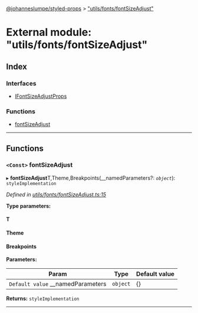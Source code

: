 [@johanneslumpe/styled-props](../README.md) > ["utils/fonts/fontSizeAdjust"](../modules/_utils_fonts_fontsizeadjust_.md)

# External module: "utils/fonts/fontSizeAdjust"

## Index

### Interfaces

* [IFontSizeAdjustProps](../interfaces/_utils_fonts_fontsizeadjust_.ifontsizeadjustprops.md)

### Functions

* [fontSizeAdjust](_utils_fonts_fontsizeadjust_.md#fontsizeadjust)

---

## Functions

<a id="fontsizeadjust"></a>

### `<Const>` fontSizeAdjust

▸ **fontSizeAdjust**T,Theme,Breakpoints(__namedParameters?: *`object`*): `styleImplementation`

*Defined in [utils/fonts/fontSizeAdjust.ts:15](https://github.com/johanneslumpe/styled-props/blob/3abf398/src/utils/fonts/fontSizeAdjust.ts#L15)*

**Type parameters:**

#### T 
#### Theme 
#### Breakpoints 
**Parameters:**

| Param | Type | Default value |
| ------ | ------ | ------ |
| `Default value` __namedParameters | `object` |  {} |

**Returns:** `styleImplementation`

___

